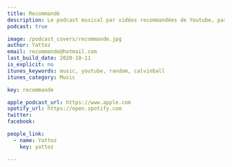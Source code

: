 ```yaml
---
title: Recommandé
description: Le podcast musical par vidéos recommandées de Youtube, par Yattoz.
podcast: true

image: /podcast_covers/recommande.jpg
author: Yattoz
email: recommande@hotmail.com
last_build_date: 2020-10-11
is_explicit: no
itunes_keywords: music, youtube, random, calvinball
itunes_category: Music

key: recommande

apple_podcast_url: https://www.apple.com
spotify_url: https://open.spotify.com
twitter:
facebook:

people_link: 
  - name: Yattoz
    key: yattoz

---
```


<Podcast/>
